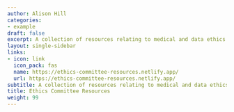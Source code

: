 ```yaml
---
author: Alison Hill
categories:
- example
draft: false
excerpt: A collection of resources relating to medical and data ethics
layout: single-sidebar
links:
- icon: link
  icon_pack: fas
  name: https://ethics-committee-resources.netlify.app/
  url: https://ethics-committee-resources.netlify.app/
subtitle: A collection of resources relating to medical and data ethics
title: Ethics Committee Resources
weight: 99
---
```


